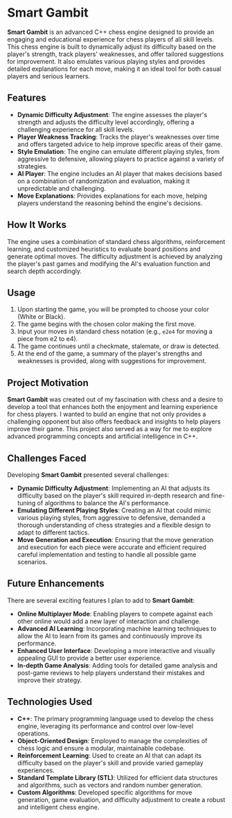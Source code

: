 # Smart Gambit
**Smart Gambit** is an advanced C++ chess engine designed to provide an engaging and educational experience for chess players of all skill levels. This chess engine is built to dynamically adjust its difficulty based on the player's strength, track players' weaknesses, and offer tailored suggestions for improvement. It also emulates various playing styles and provides detailed explanations for each move, making it an ideal tool for both casual players and serious learners.

## Features
- **Dynamic Difficulty Adjustment**: The engine assesses the player's strength and adjusts the difficulty level accordingly, offering a challenging experience for all skill levels.
- **Player Weakness Tracking**: Tracks the player's weaknesses over time and offers targeted advice to help improve specific areas of their game.
- **Style Emulation**: The engine can emulate different playing styles, from aggressive to defensive, allowing players to practice against a variety of strategies.
- **AI Player**: The engine includes an AI player that makes decisions based on a combination of randomization and evaluation, making it unpredictable and challenging.
- **Move Explanations**: Provides explanations for each move, helping players understand the reasoning behind the engine's decisions.

## How It Works
The engine uses a combination of standard chess algorithms, reinforcement learning, and customized heuristics to evaluate board positions and generate optimal moves. The difficulty adjustment is achieved by analyzing the player's past games and modifying the AI's evaluation function and search depth accordingly.

## Usage
1. Upon starting the game, you will be prompted to choose your color (White or Black).
2. The game begins with the chosen color making the first move.
3. Input your moves in standard chess notation (e.g., `e2e4` for moving a piece from e2 to e4).
4. The game continues until a checkmate, stalemate, or draw is detected.
5. At the end of the game, a summary of the player's strengths and weaknesses is provided, along with suggestions for improvement.

## Project Motivation
**Smart Gambit** was created out of my fascination with chess and a desire to develop a tool that enhances both the enjoyment and learning experience for chess players. I wanted to build an engine that not only provides a challenging opponent but also offers feedback and insights to help players improve their game. This project also served as a way for me to explore advanced programming concepts and artificial intelligence in C++.

## Challenges Faced
Developing **Smart Gambit** presented several challenges:
- **Dynamic Difficulty Adjustment**: Implementing an AI that adjusts its difficulty based on the player's skill required in-depth research and fine-tuning of algorithms to balance the AI's performance.  
- **Emulating Different Playing Styles**: Creating an AI that could mimic various playing styles, from aggressive to defensive, demanded a thorough understanding of chess strategies and a flexible design to adapt to different tactics.
- **Move Generation and Execution**: Ensuring that the move generation and execution for each piece were accurate and efficient required careful implementation and testing to handle all possible game scenarios.

## Future Enhancements
There are several exciting features I plan to add to **Smart Gambit**:
- **Online Multiplayer Mode**: Enabling players to compete against each other online would add a new layer of interaction and challenge.
- **Advanced AI Learning**: Incorporating machine learning techniques to allow the AI to learn from its games and continuously improve its performance.
- **Enhanced User Interface**: Developing a more interactive and visually appealing GUI to provide a better user experience.
- **In-depth Game Analysis**: Adding tools for detailed game analysis and post-game reviews to help players understand their mistakes and improve their strategy.

## Technologies Used
- **C++**: The primary programming language used to develop the chess engine, leveraging its performance and control over low-level operations.
- **Object-Oriented Design**: Employed to manage the complexities of chess logic and ensure a modular, maintainable codebase.
- **Reinforcement Learning**: Used to create an AI that can adapt its difficulty based on the player's skill and provide varied gameplay experiences.
- **Standard Template Library (STL)**: Utilized for efficient data structures and algorithms, such as vectors and random number generation.
- **Custom Algorithms**: Developed specific algorithms for move generation, game evaluation, and difficulty adjustment to create a robust and intelligent chess engine.
